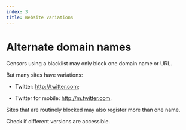 ```yaml
---
index: 3
title: Website variations
---
```

# Alternate domain names

Censors using a blacklist may only block one domain name or URL. 

But many sites have variations:

*	Twitter: http://twitter.com;

*	Twitter for mobile: http://m.twitter.com. 

Sites that are routinely blocked may also register more than one name. 

Check if different versions are accessible.
